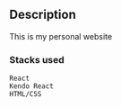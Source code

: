 ## Description
This is my personal website


### Stacks used

    React
    Kendo React
    HTML/CSS
